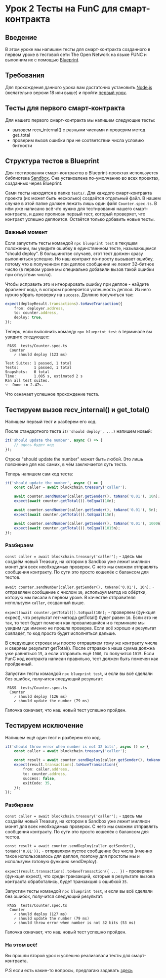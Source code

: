 # Урок 2 Тесты на FunC для смарт-контракта

## Введение

В этом уроке мы напишем тесты для смарт-контракта созданного в первом уроке в тестовой сети The Open Network на языке FUNC и выполним их с помощью [Blueprint](https://github.com/ton-community/blueprint).

## Требования

Для прохождения данного урока вам достаточно установить [Node.js](https://nodejs.org) (желательно версии 18 или выше) и пройти [первый урок](https://github.com/romanovichim/TonFunClessons_ru/blob/main/1lesson/firstlesson.md).

## Teсты для первого смарт-контракта

Для нашего первого смарт-контракта мы напишем следующие тесты:

-   вызовем recv_internal() с разными числами и проверим метод get_total
-   проверим вызов ошибки при не соответствии числа условию битности

## Структура тестов в Blueprint

Для тестирования смарт-контрактов в Blueprint-проектах используется библиотека [Sandbox](https://github.com/ton-community/sandbox). Она установлена по-умолчанию во всех проектах, созданных через Blueprint.

Сами тесты находятся в папке `tests/`. Для каждого смарт-контракта проекта (их может быть несколько) создаётся отдельный файл. В нашем случае в этой папке должен лежать лишь один файл `Counter.spec.ts`. В нём уже написано всё что нужно для тестирования нашего смарт-контракта, и даже прописан первый тест, который проверяет, что контракт успешно деплоится. Остаётся только добавить новые тесты.

### Важный момент

Если запустить тесты командой `npx blueprint test` в текущем положении, вы увидите ошибку в единственном тесте, называющемся "should deploy". В большинстве случаев, этот тест должен сразу выполняться успешно. Но наш контракт по-просту вызывает ошибку, потому что в полученном при деплое сообщении не лежит 32-битное число (в первом уроке мы специально добавили вызов такой ошибки при отсуствии числа).

Чтобы исправить это и игнорировать ошибку при деплое - найдите фрагмент кода, в котором проверяется успешность деплоя. Из него нужно убрать проверку на `success`. Должно получиться так:

```ts
expect(deployResult.transactions).toHaveTransaction({
    from: deployer.address,
    to: counter.address,
    deploy: true,
});
```

Теперь, если выполнить команду `npx blueprint test` в терминале вы увидите следующее:

```
 PASS  tests/Counter.spec.ts
  Counter
    ✓ should deploy (123 ms)

Test Suites: 1 passed, 1 total
Tests:       1 passed, 1 total
Snapshots:   0 total
Time:        1.085 s, estimated 2 s
Ran all test suites.
✨  Done in 2.47s.
```

Что означает успешное прохождение теста.

## Тестируем вызов recv_internal() и get_total()

Напишем первый тест и разберем его код.

После стандартного теста `it('should deploy', ...)` напишем новый:

```ts
it('should update the number', async () => {
    // здесь будет код
});
```

Строка "should update the number" может быть любой. Это лишь пояснение для нас самих, в чём заключается суть теста.

Теперь напишем сам код теста:

```ts
it('should update the number', async () => {
    const caller = await blockchain.treasury('caller');

    await counter.sendNumber(caller.getSender(), toNano('0.01'), 10n);
    expect(await counter.getTotal()).toEqual(10n);

    await counter.sendNumber(caller.getSender(), toNano('0.01'), 5n);
    expect(await counter.getTotal()).toEqual(15n);

    await counter.sendNumber(caller.getSender(), toNano('0.01'), 1000n);
    expect(await counter.getTotal()).toEqual(1015n);
});
```

### Разбираем

`const caller = await blockchain.treasury('caller');` - здесь мы создаём новый Treasury, на котором в Sandbox уже лежит миллион монет для всех необходимых проверок. С него мы сможем отправлять сообщения контракту. По сути это просто кошелёк с балансом для тестов.

`await counter.sendNumber(caller.getSender(), toNano('0.01'), 10n);` - отправляем сообщение с числом `10`, используя метод из обёртки, которую мы писали в первом уроке. В качестве отправителя используем `caller`, созданный выше.

`expect(await counter.getTotal()).toEqual(10n);` - проверяем (функция expect), что результат гет-метода getTotal() будет равен `10`. Если это не так, то тест будет помечен как провалившийся и в терминале мы увидим где именно не прошла проверка. Если всё хорошо и результат совпадёт, то код просто будет исполняться дальше.

В следующих строках мы просто отправляем тому же контракту числа и сверяем результат getTotal(). После отправки `5` наша сумма должна уже равняться `15`, а если отправить ещё `1000`, то получится `1015`. Если FunC код контракта написан правильно, тест должен быть помечен как пройденный.

Запустим тесты командой `npx blueprint test`, и если вы всё сделали без ошибок, получится следующий результат:

```
 PASS  tests/Counter.spec.ts
  Counter
    ✓ should deploy (126 ms)
    ✓ should update the number (79 ms)
```

Галочка означает, что наш новый тест успешно пройден.

## Тестируем исключение

Напишем ещё один тест и разберем его код.

```ts
it('should throw error when number is not 32 bits', async () => {
    const caller = await blockchain.treasury('caller');

    const result = await counter.sendDeploy(caller.getSender(), toNano('0.01'));
    expect(result.transactions).toHaveTransaction({
        from: caller.address,
        to: counter.address,
        success: false,
        exitCode: 35,
    });
});
```

### Разбираем

`const caller = await blockchain.treasury('caller');` - здесь мы создаём новый Treasury, на котором в Sandbox уже лежит миллион монет для всех необходимых проверок. С него мы сможем отправлять сообщения контракту. По сути это просто кошелёк с балансом для тестов.

`const result = await counter.sendDeploy(caller.getSender(), toNano('0.01'));` - отправляем пустое сообщение без числа (именно такое использовалось для деплоя, поэтому для простоты мы и используем готовую функцию sendDeploy).

`expect(result.transactions).toHaveTransaction({ ... })` - проверяем (функция expect), что среди транзакций, которые в результате вызова контракта обработались, будет транзакция с ошибкой `35`.

Запустим тесты командой `npx blueprint test`, и если вы всё сделали без ошибок, получится следующий результат:

```
 PASS  tests/Counter.spec.ts
  Counter
    ✓ should deploy (127 ms)
    ✓ should update the number (79 ms)
    ✓ should throw error when number is not 32 bits (53 ms)
```

Галочка означает, что наш новый тест успешно пройден.

### На этом всё!

Вы прошли второй урок и успешно реализовали тесты для смарт-контракта.

P.S если есть какие-то вопросы, предлагаю задавать [здесь](https://t.me/ton_learn)
